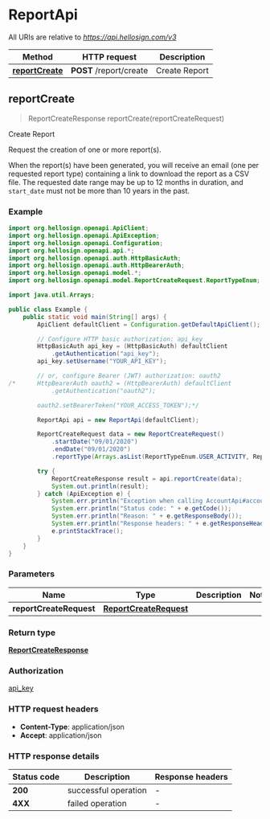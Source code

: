 # ReportApi

All URIs are relative to *https://api.hellosign.com/v3*

Method | HTTP request | Description
------------- | ------------- | -------------
[**reportCreate**](ReportApi.md#reportCreate) | **POST** /report/create | Create Report



## reportCreate

> ReportCreateResponse reportCreate(reportCreateRequest)

Create Report

Request the creation of one or more report(s).

When the report(s) have been generated, you will receive an email (one per requested report type) containing a link to download the report as a CSV file. The requested date range may be up to 12 months in duration, and `start_date` must not be more than 10 years in the past.

### Example

```java
import org.hellosign.openapi.ApiClient;
import org.hellosign.openapi.ApiException;
import org.hellosign.openapi.Configuration;
import org.hellosign.openapi.api.*;
import org.hellosign.openapi.auth.HttpBasicAuth;
import org.hellosign.openapi.auth.HttpBearerAuth;
import org.hellosign.openapi.model.*;
import org.hellosign.openapi.model.ReportCreateRequest.ReportTypeEnum;

import java.util.Arrays;

public class Example {
    public static void main(String[] args) {
        ApiClient defaultClient = Configuration.getDefaultApiClient();

        // Configure HTTP basic authorization: api_key
        HttpBasicAuth api_key = (HttpBasicAuth) defaultClient
            .getAuthentication("api_key");
        api_key.setUsername("YOUR_API_KEY");

        // or, configure Bearer (JWT) authorization: oauth2
/*      HttpBearerAuth oauth2 = (HttpBearerAuth) defaultClient
            .getAuthentication("oauth2");

        oauth2.setBearerToken("YOUR_ACCESS_TOKEN");*/

        ReportApi api = new ReportApi(defaultClient);

        ReportCreateRequest data = new ReportCreateRequest()
            .startDate("09/01/2020")
            .endDate("09/01/2020")
            .reportType(Arrays.asList(ReportTypeEnum.USER_ACTIVITY, ReportTypeEnum.DOCUMENT_STATUS));

        try {
            ReportCreateResponse result = api.reportCreate(data);
            System.out.println(result);
        } catch (ApiException e) {
            System.err.println("Exception when calling AccountApi#accountCreate");
            System.err.println("Status code: " + e.getCode());
            System.err.println("Reason: " + e.getResponseBody());
            System.err.println("Response headers: " + e.getResponseHeaders());
            e.printStackTrace();
        }
    }
}
```

### Parameters


Name | Type | Description  | Notes
------------- | ------------- | ------------- | -------------
 **reportCreateRequest** | [**ReportCreateRequest**](ReportCreateRequest.md)|  |

### Return type

[**ReportCreateResponse**](ReportCreateResponse.md)

### Authorization

[api_key](../README.md#api_key)

### HTTP request headers

- **Content-Type**: application/json
- **Accept**: application/json

### HTTP response details
| Status code | Description | Response headers |
|-------------|-------------|------------------|
| **200** | successful operation |  -  |
| **4XX** | failed operation |  -  |

